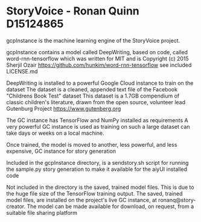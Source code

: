 # StoryVoice - Ronan Quinn D15124865

gcpInstance is the machine learning engine of the StoryVoice project.

gcpInstance contains a model called DeepWriting, based on code, called word-rnn-tensorflow which was written for MIT
and is Copyright (c) 2015 Sherjil Ozair https://github.com/hunkim/word-rnn-tensorflow see included LICENSE.md

DeepWriting is installed to a powerful Google Cloud instance to train on the dataset
The dataset is a cleaned, appended text file of the Facebook "Childrens Book Test" dataset
This dataset is a 1.7GB compendium of classic children's literature, drawn from the open source,
volunteer lead Gutenburg Project https://www.gutenberg.org

The GC instance has TensorFlow and NumPy installed as requirements
A very powerful GC instance is used as training on such a large dataset can take days or weeks on a local machine.

Once trained, the model is moved to another, less powerful, and less expensive, GC instance for story generation

Included in the gcpInstance directory, is a sendstory.sh script for running the sample.py story generation
to make it available for the aiyUI installed code

Not included in the directory is the saved, trained model files. This is due to the huge file size of the TensorFlow
training output. The saved, trained model files, are installed on the project's  live GC instance, at ronanq@story-creator.
The model can be made available for download, on request, from a suitable file sharing platform
